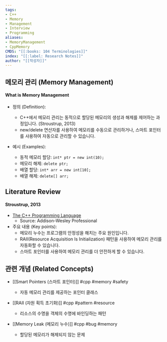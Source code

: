 ```yaml
---
tags:
- C++
- Memory
- Management
- Interview
- Programming
aliases:
- MemoryManagement
- CppMemory
CMDS: "[[:books: 104 Terminologies]]" 
index: "[[:label: Research Notes]]"
author: "[[작성자]]" 
---
```


## 메모리 관리 (Memory Management)

#### What is Memory Management

- 정의 (Definition):
	- C++에서 메모리 관리는 동적으로 할당된 메모리의 생성과 해제를 제어하는 과정입니다. (Stroustrup, 2013)
	- new/delete 연산자를 사용하여 메모리를 수동으로 관리하거나, 스마트 포인터를 사용하여 자동으로 관리할 수 있습니다.

- 예시 (Examples):
	- 동적 메모리 할당: `int* ptr = new int(10);`
	- 메모리 해제: `delete ptr;`
	- 배열 할당: `int* arr = new int[10];`
	- 배열 해제: `delete[] arr;`

## Literature Review

#### Stroustrup, 2013
- [The C++ Programming Language](https://www.stroustrup.com/4th.html)
	- Source: Addison-Wesley Professional
- 주요 내용 (Key points):
	- 메모리 누수는 프로그램의 안정성을 해치는 주요 원인입니다.
	- RAII(Resource Acquisition Is Initialization) 패턴을 사용하여 메모리 관리를 자동화할 수 있습니다.
	- 스마트 포인터를 사용하여 메모리 관리를 더 안전하게 할 수 있습니다.

## 관련 개념 (Related Concepts)

- [[Smart Pointers (스마트 포인터)]] #cpp #memory #safety
	- 자동 메모리 관리를 제공하는 포인터 클래스

- [[RAII (자원 획득 초기화)]] #cpp #pattern #resource
	- 리소스의 수명을 객체의 수명에 바인딩하는 패턴

- [[Memory Leak (메모리 누수)]] #cpp #bug #memory
	- 할당된 메모리가 해제되지 않는 문제 